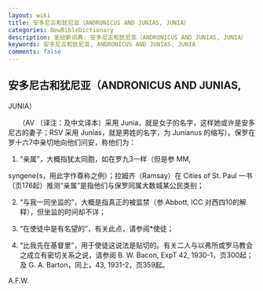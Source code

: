 ```yaml
---
layout: wiki
title: 安多尼古和犹尼亚（ANDRONICUS AND JUNIAS, JUNIA）
categories: NewBibleDictionary
description: 圣经新词典: 安多尼古和犹尼亚（ANDRONICUS AND JUNIAS, JUNIA）
keywords: 安多尼古和犹尼亚, ANDRONICUS AND JUNIAS, JUNIA
comments: false
---
```


## 安多尼古和犹尼亚（ANDRONICUS AND JUNIAS,

JUNIA）

　　（AV 〔译注：及中文译本〕采用 Junia，就是女子的名字，这样她或许是安多尼古的妻子；RSV 采用 Junias，就是男姓的名字，为 Junianus 的缩写）。保罗在罗十六7中亲切地向他们问安，称他们为：

1. “亲属”，大概指犹太同胞，如在罗九3一样（但是参 MM,

syngene{s，用此字作尊称之例）；拉姆齐（Ramsay）在 Cities of St. Paul 一书（页176起）推测“亲属”是指他们与保罗同属大数城某公民类别；

2. “与我一同坐监的”，大概是指真正的被监禁（参 Abbott, ICC 对西四10的解释），但坐监的时间却不详；

3. “在使徒中是有名望的”，有关此点，请参阅*使徒；

4. “比我先在基督里”，用于使徒这说法是贴切的。有关二人与以弗所或罗马教会之成立有密切关系之说，请参阅 B. W. Bacon, ExpT 42, 1930-1，页300起；及 G. A. Barton，同上，43, 1931-2，页359起。

A.F.W.






